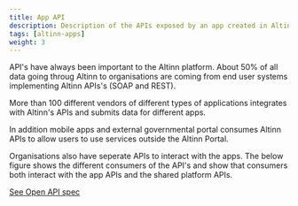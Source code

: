 ```yaml
---
title: App API
description: Description of the APIs exposed by an app created in Altinn Studio.
tags: [altinn-apps]
weight: 3
---
```



API's have always been important to the Altinn platform. About 50% of all data going throug Altinn to organisations are coming 
from end user systems implementing Altinn APIs's (SOAP and REST).

More than 100 different vendors of different types of applications integrates with Altinn's APIs and submits data for different apps. 

In addition mobile apps and external governmental portal consumes Altinn APIs to allow users to use services outside the Altinn Portal.

Organisations also have seperate APIs to interact with the apps. The below figure shows the different consumers of the API's and show that consumers both
interact with the app APIs and the shared platform APIs.

[See Open API spec](../../../../api/apps/spec/)